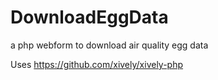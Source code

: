 DownloadEggData
===============

a php webform to download air quality egg data

Uses https://github.com/xively/xively-php

